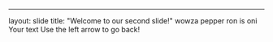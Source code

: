 
---
layout: slide
title: "Welcome to our second slide!"
wowza pepper ron is oni
Your text
Use the left arrow to go back!
